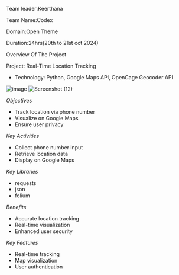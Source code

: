 Team leader:Keerthana

Team Name:Codex

Domain:Open Theme

Duration:24hrs(20th to 21st oct 2024)


Overview Of The Project

Project: Real-Time Location Tracking
- Technology: Python, Google Maps API, OpenCage Geocoder API

![image](https://github.com/user-attachments/assets/de7d384b-30d3-45e1-b144-dbb05d224a83)
![Screenshot (12)](https://github.com/user-attachments/assets/1bf919b0-19cd-40b4-9b54-0576da6a83cf)





*Objectives*

- Track location via phone number
- Visualize on Google Maps
- Ensure user privacy

*Key Activities*

- Collect phone number input
- Retrieve location data
- Display on Google Maps

*Key Libraries*

- requests
- json
- folium

*Benefits*

- Accurate location tracking
- Real-time visualization
- Enhanced user security

*Key Features*

- Real-time tracking
- Map visualization
- User authentication
